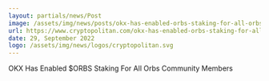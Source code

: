 ```yaml
---
layout: partials/news/Post
image: /assets/img/news/posts/okx-has-enabled-orbs-staking-for-all-orbs-community-members.jpeg
url: https://www.cryptopolitan.com/okx-has-enabled-orbs-staking-for-all-orbs-community-members/
date: 29, September 2022
logo: /assets/img/news/logos/cryptopolitan.svg
---
```


OKX Has Enabled $ORBS Staking For All Orbs Community Members